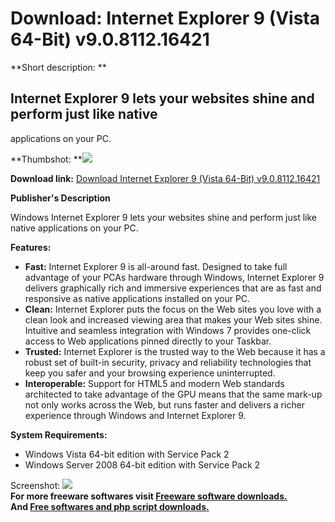# Download: Internet Explorer 9 (Vista 64-Bit) v9.0.8112.16421

**Short description: **

## Internet Explorer 9 lets your websites shine and perform just like native
applications on your PC.

  
**Thumbshot: **![](http://www.freewarefiles.com/screenshot/ie9b_md.jpg)   
  
**Download link:** [Download Internet Explorer 9 (Vista 64-Bit) v9.0.8112.16421](http://freesoftwares.boysofts.com/Internet-Explorer-9-Vista-64-Bit_program_65423.html)  
  

**Publisher's Description**  
  

Windows Internet Explorer 9 lets your websites shine and perform just like
native applications on your PC.

**Features:**

  * **Fast:** Internet Explorer 9 is all-around fast. Designed to take full advantage of your PCAs hardware through Windows, Internet Explorer 9 delivers graphically rich and immersive experiences that are as fast and responsive as native applications installed on your PC. 
  * **Clean:** Internet Explorer puts the focus on the Web sites you love with a clean look and increased viewing area that makes your Web sites shine. Intuitive and seamless integration with Windows 7 provides one-click access to Web applications pinned directly to your Taskbar. 
  * **Trusted:** Internet Explorer is the trusted way to the Web because it has a robust set of built-in security, privacy and reliability technologies that keep you safer and your browsing experience uninterrupted. 
  * **Interoperable:** Support for HTML5 and modern Web standards architected to take advantage of the GPU means that the same mark-up not only works across the Web, but runs faster and delivers a richer experience through Windows and Internet Explorer 9. 

**System Requirements:**

  * Windows Vista 64-bit edition with Service Pack 2 
  * Windows Server 2008 64-bit edition with Service Pack 2 

  
  
Screenshot: ![](http://www.freewarefiles.com/screenshot/ie9b.jpg)  
**For more freeware softwares visit [Freeware software downloads.](http://freesoftwares.boysofts.com/)**   
**And [Free softwares and php script downloads.](http://www.boysofts.com/)**

